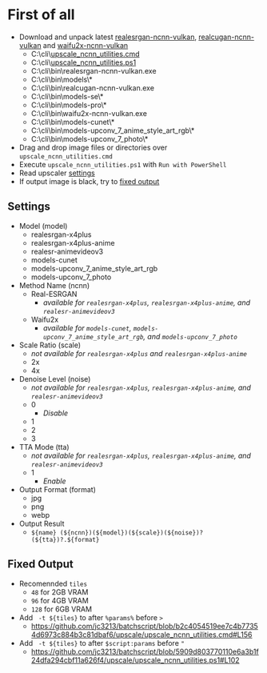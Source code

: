 # First of all

- Download and unpack latest [realesrgan-ncnn-vulkan](https://github.com/xinntao/Real-ESRGAN/releases), [realcugan-ncnn-vulkan](https://github.com/nihui/realcugan-ncnn-vulkan/releases) and [waifu2x-ncnn-vulkan](https://github.com/nihui/waifu2x-ncnn-vulkan/releases)
    - C:\cli\\[upscale_ncnn_utilities.cmd](https://raw.githubusercontent.com/jc3213/batchscript/main/upscale/upscale_ncnn_utilities.cmd)
    - C:\cli\\[upscale_ncnn_utilities.ps1](https://raw.githubusercontent.com/jc3213/batchscript/main/upscale/upscale_ncnn_utilities.ps1)
    - C:\cli\bin\realesrgan-ncnn-vulkan.exe
    - C:\cli\bin\models\\*
    - C:\cli\bin\realcugan-ncnn-vulkan.exe
    - C:\cli\bin\models-se\\*
    - C:\cli\bin\models-pro\\*
    - C:\cli\bin\waifu2x-ncnn-vulkan.exe
    - C:\cli\bin\models-cunet\\*
    - C:\cli\bin\models-upconv_7_anime_style_art_rgb\\*
    - C:\cli\bin\models-upconv_7_photo\\*
- Drag and drop image files or directories over `upscale_ncnn_utilities.cmd`
- Execute `upscale_ncnn_utilities.ps1` with `Run with PowerShell`
- Read upscaler [settings](#Settings)
- If output image is black, try to [fixed output](#Fixed-Output)

## Settings
- Model (model)
    - realesrgan-x4plus
    - realesrgan-x4plus-anime
    - realesr-animevideov3
    - models-cunet
    - models-upconv_7_anime_style_art_rgb
    - models-upconv_7_photo
- Method Name (ncnn)
    - Real-ESRGAN
        - *available for `realesrgan-x4plus`, `realesrgan-x4plus-anime`, and `realesr-animevideov3`*
    - Waifu2x
        - *available for `models-cunet`, `models-upconv_7_anime_style_art_rgb`, and `models-upconv_7_photo`*
- Scale Ratio (scale)
    - *not available for `realesrgan-x4plus` and `realesrgan-x4plus-anime`*
    - 2x
    - 4x
- Denoise Level (noise)
    - *not available for `realesrgan-x4plus`, `realesrgan-x4plus-anime`, and `realesr-animevideov3`*
    - 0
        - *Disable*
    - 1
    - 2
    - 3
- TTA Mode (tta)
    - *not available for `realesrgan-x4plus`, `realesrgan-x4plus-anime`, and `realesr-animevideov3`*
    - 1
        - *Enable*
- Output Format (format)
    - jpg
    - png
    - webp
- Output Result
    - `${name} (${ncnn})(${model})(${scale})(${noise})?(${tta})?.${format}`

## Fixed Output
- Recomennded `tiles`
    - `48` for 2GB VRAM
    - `96` for 4GB VRAM
    - `128` for 6GB VRAM
- Add ` -t ${tiles}` to after `%params%` before `>`
    - https://github.com/jc3213/batchscript/blob/b2c4054519ee7c4b77354d6973c884b3c81dbaf6/upscale/upscale_ncnn_utilities.cmd#L156
- Add ` -t ${tiles}` to after `$script:params` before `"`
    - https://github.com/jc3213/batchscript/blob/5909d803770110e6a3b1f24dfa294cbf11a626f4/upscale/upscale_ncnn_utilities.ps1#L102
